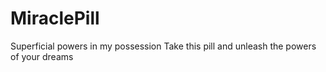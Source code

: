 # MiraclePill
Superficial powers in my possession
Take this pill and unleash the powers of your dreams
